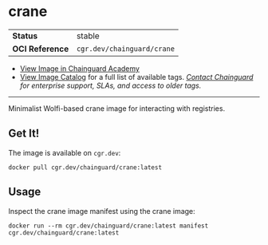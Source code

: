 <!--monopod:start-->
# crane
| | |
| - | - |
| **Status** | stable |
| **OCI Reference** | `cgr.dev/chainguard/crane` |


* [View Image in Chainguard Academy](https://edu.chainguard.dev/chainguard/chainguard-images/reference/crane/overview/)
* [View Image Catalog](https://console.enforce.dev/images/catalog) for a full list of available tags.
*[Contact Chainguard](https://www.chainguard.dev/chainguard-images) for enterprise support, SLAs, and access to older tags.*

---
<!--monopod:end-->

Minimalist Wolfi-based crane image for interacting with registries.

## Get It!

The image is available on `cgr.dev`:

```
docker pull cgr.dev/chainguard/crane:latest
```

## Usage

Inspect the crane image manifest using the crane image:

```
docker run --rm cgr.dev/chainguard/crane:latest manifest cgr.dev/chainguard/crane:latest
```
